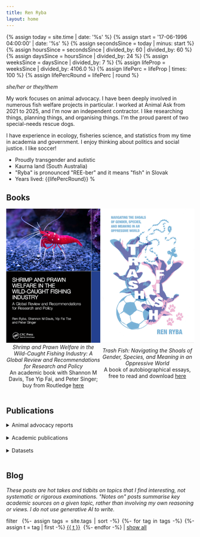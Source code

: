 ```yaml
---
title: Ren Ryba
layout: home
---
```


{%   assign today = site.time | date: '%s'      %}
{%   assign start = '17-06-1996 04:00:00' | date: '%s'  %}
{%   assign secondsSince = today | minus: start     %}
{%   assign hoursSince = secondsSince | divided_by: 60 | divided_by: 60     %}
{%   assign daysSince = hoursSince | divided_by: 24  %}
{%   assign weeksSince = daysSince | divided_by: 7  %}
{%   assign lifeProp = weeksSince | divided_by: 4106.0  %}
{%   assign lifePerc = lifeProp | times: 100  %}
{%   assign lifePercRound = lifePerc | round  %}

*she/her or they/them*  

My work focuses on animal advocacy. I have been deeply involved in numerous fish welfare projects in particular. I worked at Animal Ask from 2021 to 2025, and I'm now an independent contractor. I like researching things, planning things, and organising things. I'm the proud parent of two special-needs rescue dogs.  

I have experience in ecology, fisheries science, and statistics from my time in academia and government. I enjoy thinking about politics and social justice. I like soccer!  

* Proudly transgender and autistic
* Kaurna land (South Australia)
* "Ryba" is pronounced "REE-ber" and it means "fish" in Slovak
* Years lived: {{lifePercRound}} %

## Books

<div style="display: flex; align-items: center; justify-content: space-between;"><span style="text-align: center; width: 50%;"><a href="/shrimp.html"><img src="/assets/images/shrimpbookcover.jpg" alt="Book cover for Shrimp and Prawn Welfare in the Wild-Caught Fishing Industry, showing an underwater close-up photograph of a red shrimp with white spots standing against grey-blue rocks" width="300" /></a></span><span style="text-align: center; width: 50%;"><a href="/trashfish.html"><img src="/assets/trashfish/cover_compressed.jpg" alt="Book cover for Trash Fish, a zine-style illustration of pink and blue fish with background images of a soccer ball, a rosary, and dog paws" width="300" /></a></span></div>

<div style="display: flex; align-items: center; justify-content: space-between;"><span style="text-align: center; width: 50%;"><i>Shrimp and Prawn Welfare in the Wild-Caught Fishing Industry: A Global Review and Recommendations for Research and Policy</i><br />An academic book with Shannon M Davis, Tse Yip Fai, and Peter Singer; buy from Routledge <a href="https://www.routledge.com/Shrimp-and-Prawn-Welfare-in-the-Wild-Caught-Fishing-Industry-A-Global-Review-and-Recommendations-for-Research-and-Policy/Ryba-Davis-Tse-Singer/p/book/9781032901459">here</a></span><span style="text-align: center; width: 50%;"><i>Trash Fish: Navigating the Shoals of Gender, Species, and Meaning in an Oppressive World</i><br />A book of autobiographical essays, free to read and download <a href="/trashfish.html">here</a><br /><br /></span></div>

<br />

## Publications

<details>
<summary class="mywork">Animal advocacy reports</summary>

<br />

<div markdown="1">

  - [The economics of aquaculture and fish welfare in Europe: A systematic review](https://www.animalask.org/post/the-economics-of-fish-farming-and-fish-welfare-in-europe), 2025.
  - [Tiered certification schemes for slower-growing chicken: Can a tiered animal welfare label help the Better Chicken Commitment?](https://www.animalask.org/post/tiered-certification-schemes-for-slower-growing-chicken), 2025.
  - Salmon aquaculture in Chile: Top opportunities to improve fish welfare, 2025, with George Bridgwater.
  - [Animal advocacy in Canada](https://www.animalask.org/post/animal-advocacy-in-canada), 2025, with George Bridgwater & Max Carpendale.
  - [Animal advocacy in Brazil: Top opportunities for impact](https://www.animalask.org/post/animal-advocacy-in-brazil-top-opportunities-for-impact), 2025, with George Bridgwater & Max Carpendale.
  - Slower-growing broilers and greenhouse gas emissions: Briefing report for animal advocacy organisations, 2024.
  - Alternative proteins: What are the best government policies to support the industry?, 2024, with Max Carpendale.
  - [Farm animal welfare in Ghana](https://www.animalask.org/post/farm-animal-welfare-in-ghana), 2024, with George Bridgwater & Max Carpendale.
  - [Animal welfare in the United States: Opportunities for impact](https://www.animalask.org/post/animal-welfare-in-the-united-states-opportunities-for-impact), 2024.
  - [Global performance indicators: Could they help improve animal welfare policy?](https://www.animalask.org/post/global-performance-indicators-could-they-help-improve-animal-welfare-policy), 2024.
  - [Meat reduction: How much can digital media and mass media help?](https://www.animalask.org/post/meat-reduction-how-much-can-digital-media-and-mass-media-help), 2024.
  - Reforming the regulatory framework for animal welfare in Slovenia: An initial look, 2024.
  - [Modelling the outcomes of animal welfare interventions: One possible approach to the trade-offs between subjective experiences](https://www.animalask.org/post/modelling-the-outcomes-of-animal-welfare-interventions-one-possible-approach-to-the-trade-offs-betw), 2024.
  - Reminding myself just how awful pain can get (plus, an experiment on myself), 2023, ([link](https://forum.effectivealtruism.org/posts/xtcgsLA2G8bn8vj99/reminding-myself-just-how-awful-pain-can-get-plus-an).
  - Recommendations for optimising the European Chicken Commitment, 2023, with George Bridgwater & Max Carpendale.
  - [Party politics for animal advocacy: Part 2 – Establishing groups across or within major parties](https://www.animalask.org/post/party-politics-for-animal-advocacy-1), 2023.
  - [Party politics for animal advocacy: Part 1 – Animal-focused minor political parties](https://www.animalask.org/post/party-politics-for-animal-advocacy), 2023.
  - [Farmed animal advocacy in Zimbabwe: Top opportunities for improving animal welfare and community health](https://www.animalask.org/post/farmed-animal-advocacy-in-zimbabwe), 2023, with Max Carpendale, Matthew Blyth & Nadine Grinberg.
  - [Can the trajectory of meat consumption and production in developing countries be influenced by policy? An agenda for animal advocacy researchers](https://www.animalask.org/post/meat-consumption-and-production-in-developing-countries-who-bucks-the-trend), 2023, with Matthew Blyth.
  - [Economic evaluation of the transition to cage-free housing on the EU egg and pigmeat industries: A systematic review](https://www.animalask.org/post/economic-evaluation-of-the-transition-to-cage-free-housing-on-the-eu-egg-and-pigmeat-industries), 2023.
  - [Animal welfare during transport: A first look](https://www.animalask.org/post/animal-welfare-during-transport-a-first-look), 2023.
  - [Farmed fish advocacy in Denmark: Top opportunities for improving the lives of fish](https://www.animalask.org/post/farmed-fish-advocacy-in-denmark), 2023, with George Bridgwater & Max Carpendale..
  - [Farmed animal advocacy in Uganda: Top opportunities for improving animal welfare and community health](https://www.animalask.org/post/farmed-animal-advocacy-in-uganda), 2022.
  - [Subsidies: Which reforms can help animals?](https://www.animalask.org/post/subsidies-which-reforms-can-help-animals), 2022.
  - [Independent Office of Animal Protection](https://www.animalask.org/post/independent-office-of-animal-protection), 2022.
  - [CCTV cameras in slaughterhouses: Modest benefits for animal welfare](https://www.animalask.org/post/cctv-cameras-in-slaughterhouses-modest-benefits-for-animal-welfare), 2022.
  - [Meat tax: Why chickens pay the price](https://www.animalask.org/post/meat-tax-why-chickens-pay-the-price), 2022.
  - [Imports to meet UK animal welfare standards](https://www.animalask.org/post/imports-to-meet-uk-animal-welfare-standards), 2022.
  - [The challenges with measuring the impact of lobbying](https://www.animalask.org/post/the-challenges-with-measuring-the-impact-of-lobbying), 2022.
  - [Economic evaluation of humane slaughter methods for farmed fish in Italy](https://www.eurogroupforanimals.org/files/eurogroupforanimals/2023-02/Italy_Humane%20Slaughter%20for%20Farmed%20Fish_0.pdf); [accompanying Greece report](https://www.eurogroupforanimals.org/files/eurogroupforanimals/2023-02/Greece_Humane%20Slaughter%20for%20Farmed%20Fish.pdf), 2022.

</div>

</details>

<br />

<details>
<summary class="mywork">Academic publications</summary>

<br />

<div markdown="1">

  **Animal welfare**  
  - [Breaking free from the trend: Outlier policies promote sustainable poultry practices](https://www.frontiersin.org/journals/animal-science/articles/10.3389/fanim.2025.1488863/abstract), *Frontiers in Animal Science*, 2025, with I. Khire.
  - [Are slow-growing broiler chickens actually better for animal welfare? Shining light on a poultry welfare concern using a farm-scale economic model](https://doi.org/10.1080/00071668.2024.2432926), *British Poultry Science*, 2024, with I. Khire.
  - [Evaluating the economic impacts of a cage-free animal welfare policy in Southeast Asian and Indian egg production: A systematic review](https://doi.org/10.1177/0193841X241280681), *Evaluation Review*, 2024.
  - [Humane slaughter in Mediterranean sea bass and bream aquaculture: farm characteristics, stakeholder views, and policy implications](https://doi.org/10.3389/faquc.2024.1383280), *Frontiers in Aquaculture*, 2024, with K. van Pelt.

  **Insect farming**  
  - [Have the environmental benefits of insect farming been overstated? A critical review](https://ecoevorxiv.org/repository/view/6919/), under review, with C. Biteau et al.
  - Beyond the buzz: A review of the prospects of replacing meat consumption with insect-based foods, *npj Sustainable Agriculture*, 2025, with C. Biteau et al ([link](https://www.nature.com/articles/s44264-025-00075-z).
  - [Bugs in the system: The logic of insect farming research is flawed by unfounded assumptions](https://www.nature.com/articles/s44264-024-00042-0), *npj Sustainable Agriculture*, 2024, with C. Biteau et al.
  - [Offshoring insect farms may jeopardise Europe's food sovereignty](https://doi.org/10.1017/sus.2024.35), *Global Sustainability*, 2024.
  - [Is turning food waste into insect feed an uphill climb? A review of persistent challenges](https://doi.org/10.1016/j.spc.2024.06.031), *Sustainable Production and Consumption*, 2024, with C. Biteau et al.
  - [Insect-based livestock feeds are unlikely to become economically viable in the near future](https://doi.org/10.1016/j.foohum.2024.100383), *Food and Humanity*, 2024, with C. Biteau et al.

  **Science writing**  
  - [Climate donations inspired by evidence-based fundraising](https://doi.org/10.3389/fpsyg.2022.768823), *Frontiers in Psychology*, 2022, with M. Dry & S. D. Connell.
  - [Better writing in scientific publications builds reader confidence and understanding](https://doi.org/10.3389/fpsyg.2021.714321), *Frontiers in Psychology*, 2021, with Z. Doubleday, M. Dry, C. Semmler & S. D. Connell.
  - [Sparking creativity in science education](https://doi.org/10.1002/jocb.495), *The Journal of Creative Behavior*, 2021, with J. T. Draper & S. D. Connell.
  - How can we boost the impact of publications? Try better writing, *Proceedings of the National Academy of Sciences*, 2019, with Z. Doubleday & S. D. Connell ([link](https://doi.org/10.1073/pnas.1819937116))

  **Science and philosophy**  
  - [The evolving circle of landscape design](https://doi.org/10.1111/rec.14000), *Restoration Ecology*, 2023, with M. McQuillan.
  - [Funding conservation through an emerging social movement](http://doi.org/10.1016/j.tree.2019.09.002), *Trends in Ecology and Evolution*, 2021, with S. D. Connell.
  - [Animal minds, social change, and the future of fisheries science](https://doi.org/10.3389/fmars.2021.684841), *Frontiers in Marine Science*, 2021, with S. D. Connell.
  - [Advancing government legitimacy through the scientific study of sentience](https://doi.org/10.1080/02604027.2021.1944732), *World Futures*, 2021, with S. D. Connell.
  - [How can ecologists thrive during the global environmental crisis? Lessons from the ancient world](https://doi.org/10.1111/rec.13042), *Restoration Ecology*, 2019, with T. Preston.

  **Just for fun**  
  - [Books are overwhelmingly supportive of transgender identities: Analysing queer literature using a Goodreads web scrape](https://doi.org/10.31235/osf.io/exyj7), 2025, with M. Freeling, preprint.
  - [On the relative contribution of sunlight and air temperature to soil solarisation: Observational evidence from Australia](https://www.publish.csiro.au/sr/SR23168), *Soil Science*, 2024, with M. McQuillan & R. Smernik.

</div>

</details>

<br />

<details>
<summary class="mywork">Datasets</summary>
<br />

<div markdown="1">

  - Data on the European fish farming industry @ [Finsight](https://finsight.fish)
  - Data on the global cage-free egg market @ [Cagefr.ee](https://cagefr.ee)  

</div>

</details>

<br />

## Blog  
*These posts are hot takes and tidbits on topics that I find interesting, not systematic or rigorous examinations. "Notes on" posts summarise key academic sources on a given topic, rather than involving my own reasoning or views. I do not use generative AI to write.*  

<script type="text/javascript">
  function filterUsingTag(selectedTag) {
    var id = 0;
    {% for post in site.posts %}
      var ts = {{ post.tags | jsonify }}

      var postDiv = document.getElementById(++id);
      postDiv.style.display =
        (selectedTag == 'All' || ts.includes(selectedTag))
          ? 'list-item'
          : 'none';
    {% endfor %}
  }
</script>

<p style="text-align: justify;">
filter&nbsp;
{%- assign tags = site.tags | sort -%}
{%- for tag in tags -%}
  {%- assign t = tag | first -%}
<a href="#disable" id="{{ t }}" onclick="filterUsingTag(this.id)">{{ t }}</a>&nbsp;
{%- endfor -%}
| <a href="#disable" id="All" onclick="filterUsingTag('All')">show all</a>
</p>
